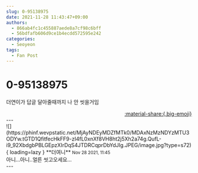 ```yaml
---
slug: 0-95138975
date: 2021-11-28 11:43:47+09:00
authors:
  - 866ab4fc1c455887aede8a7cf98c6bff
  - 56bdfafb606d9ce1b4ecdd572595e242
categories:
  - Seoyeon
tags:
  - Fan Post
---
```


# 0-95138975

<div class="post-container" markdown="1">
<div class="content-container md-sidebar__scrollwrap" markdown="1">

더연이가 답글 달아줄때까지 나 안 씻을거임

</div>
</div>

<div style="text-align: right;" markdown="1">
<a href="https://weverse.io/fromis9/fanpost/0-95138975" style="text-align: right;">:material-share:{.big-emoji}</a>
</div>
---

<div class="comments-container md-sidebar__scrollwrap" markdown="1">
<div class="comment" markdown="1">
<div class='id-container' markdown="1">
![](https://phinf.wevpstatic.net/MjAyNDEyMDZfMTk0/MDAxNzMzNDYzMTU3ODYw.tGTD1QfitfecHkFF9-zI4fL0xnXf8VH8ht2j5Xh2a74g.QufL-i9_92XbdgbPBLGEpzXIrDqS4JTDRCqprDbYdJIg.JPEG/image.jpg?type=s72){ loading=lazy }
**<span class="artist">더여니</span>** <small>Nov 28 2021, 11:45</small><br>
</div>
<div class='comment-body' markdown="1">
아니...아니..얼른 씻고오세요...
</div>
</div>
</div>
---
